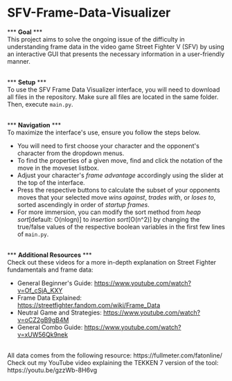 # SFV-Frame-Data-Visualizer

*** __Goal__ ***  
This project aims to solve the ongoing issue of the difficulty in understanding frame data in the video game Street Fighter V (SFV) 
by using an interactive GUI that presents the necessary information in a user-friendly manner.    
  <br/>
  
*** __Setup__ ***  
To use the SFV Frame Data Visualizer interface, you will need to download all files in the repository.
Make sure all files are located in the same folder. Then, execute ```main.py```.  
  <br/>  

*** __Navigation__ ***  
To maximize the interface's use, ensure you follow the steps below.
- You will need to first choose your character and the opponent's character from the dropdown menus.
- To find the properties of a given move, find and click the notation of the move in the moveset listbox.
- Adjust your character's *frame advantage* accordingly using the slider at the top of the interface.
- Press the respective buttons to calculate the subset of your opponents moves that your selected move
  *wins against*, *trades with*, or *loses to*, sorted ascendingly in order of *startup frames*.
- For more immersion, you can modify the sort method from *heap sort*[default: O(nlogn)] to *insertion sort*[O(n^2)]
  by changing the true/false values of the respective boolean variables in the first few lines of ```main.py```.  
    <br/>
    
*** __Additional Resources__ ***  
Check out these videos for a more in-depth explanation on Street Fighter fundamentals and frame data:  
- General Beginner's Guide: https://www.youtube.com/watch?v=Of_cSjA_KXY  
- Frame Data Explained: https://streetfighter.fandom.com/wiki/Frame_Data
- Neutral Game and Strategies: https://www.youtube.com/watch?v=oCZ2gB9gB4M  
- General Combo Guide: https://www.youtube.com/watch?v=xUW56Qk9nek
<br/>
All data comes from the following resource:
 https://fullmeter.com/fatonline/  
  <br/> 
Check out my YouTube video explaining the TEKKEN 7 version of the tool:  
https://youtu.be/gzzWb-8H6vg
